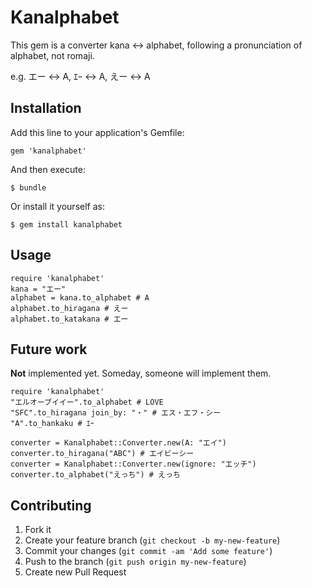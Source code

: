 # Kanalphabet

This gem is a converter kana <-> alphabet, following a pronunciation of alphabet, not romaji.

e.g. エー <-> A, ｴｰ <-> A, えー <-> A

## Installation

Add this line to your application's Gemfile:

    gem 'kanalphabet'

And then execute:

    $ bundle

Or install it yourself as:

    $ gem install kanalphabet

## Usage

    require 'kanalphabet'
    kana = "エー"
    alphabet = kana.to_alphabet # A
    alphabet.to_hiragana # えー
    alphabet.to_katakana # エー

## Future work

**Not** implemented yet. Someday, someone will implement them.

    require 'kanalphabet'
    "エルオーブイイー".to_alphabet # LOVE
    "SFC".to_hiragana join_by: "・" # エス・エフ・シー
    "A".to_hankaku # ｴｰ

    converter = Kanalphabet::Converter.new(A: "エイ")
    converter.to_hiragana("ABC") # エイビーシー
    converter = Kanalphabet::Converter.new(ignore: "エッチ")
    converter.to_alphabet("えっち") # えっち

## Contributing

1. Fork it
2. Create your feature branch (`git checkout -b my-new-feature`)
3. Commit your changes (`git commit -am 'Add some feature'`)
4. Push to the branch (`git push origin my-new-feature`)
5. Create new Pull Request
